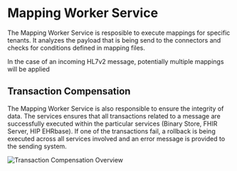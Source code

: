 # Mapping Worker Service

The Mapping Worker Service is resposible to execute mappings for specific tenants. It analyzes the payload that is being send to the connectors and checks for conditions defined in mapping files.

In the case of an incoming HL7v2 message, potentially multiple mappings will be applied


## Transaction Compensation

The Mapping Worker Service is also responsible to ensure the integrity of data. The services ensures that all transactions related to a message are successfully executed within the particular services (Binary Store, FHIR Server, HIP EHRbase). If one of the transactions fail, a rollback is being executed across all services involved and an error message is provided to the sending system. 

![Transaction Compensation Overview](/img/bridge/transaction_compensation.png)